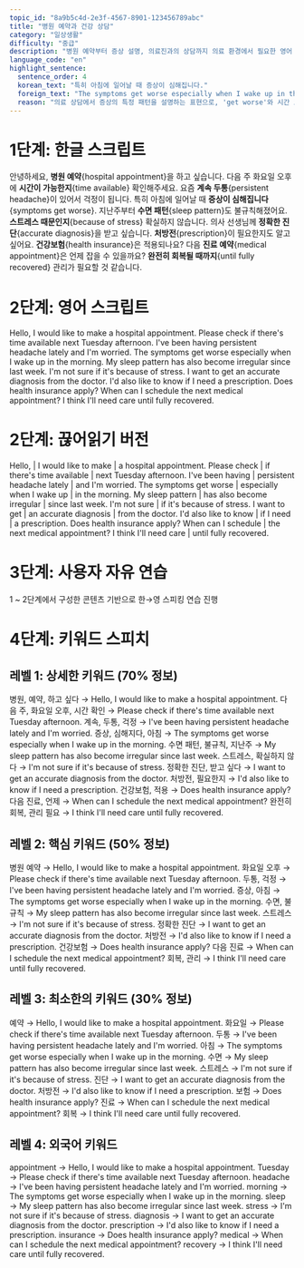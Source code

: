 ```yaml
---
topic_id: "8a9b5c4d-2e3f-4567-8901-123456789abc"
title: "병원 예약과 건강 상담"
category: "일상생활"
difficulty: "중급"
description: "병원 예약부터 증상 설명, 의료진과의 상담까지 의료 환경에서 필요한 영어 표현들을 학습합니다."
language_code: "en"
highlight_sentence:
  sentence_order: 4
  korean_text: "특히 아침에 일어날 때 증상이 심해집니다."
  foreign_text: "The symptoms get worse especially when I wake up in the morning."
  reason: "의료 상담에서 증상의 특정 패턴을 설명하는 표현으로, 'get worse'와 시간 표현 'when I wake up'의 자연스러운 결합을 학습할 수 있습니다."
---
```


# 1단계: 한글 스크립트

안녕하세요, **병원 예약**{hospital appointment}을 하고 싶습니다.
다음 주 화요일 오후에 **시간이 가능한지**{time available} 확인해주세요.
요즘 **계속 두통**{persistent headache}이 있어서 걱정이 됩니다.
특히 아침에 일어날 때 **증상이 심해집니다**{symptoms get worse}.
지난주부터 **수면 패턴**{sleep pattern}도 불규칙해졌어요.
**스트레스 때문인지**{because of stress} 확실하지 않습니다.
의사 선생님께 **정확한 진단**{accurate diagnosis}을 받고 싶습니다.
**처방전**{prescription}이 필요한지도 알고 싶어요.
**건강보험**{health insurance}은 적용되나요?
다음 **진료 예약**{medical appointment}은 언제 잡을 수 있을까요?
**완전히 회복될 때까지**{until fully recovered} 관리가 필요할 것 같습니다.

# 2단계: 영어 스크립트

Hello, I would like to make a hospital appointment.
Please check if there's time available next Tuesday afternoon.
I've been having persistent headache lately and I'm worried.
The symptoms get worse especially when I wake up in the morning.
My sleep pattern has also become irregular since last week.
I'm not sure if it's because of stress.
I want to get an accurate diagnosis from the doctor.
I'd also like to know if I need a prescription.
Does health insurance apply?
When can I schedule the next medical appointment?
I think I'll need care until fully recovered.

# 2단계: 끊어읽기 버전

Hello, | I would like to make | a hospital appointment.
Please check | if there's time available | next Tuesday afternoon.
I've been having | persistent headache lately | and I'm worried.
The symptoms get worse | especially when I wake up | in the morning.
My sleep pattern | has also become irregular | since last week.
I'm not sure | if it's because of stress.
I want to get | an accurate diagnosis | from the doctor.
I'd also like to know | if I need | a prescription.
Does health insurance apply?
When can I schedule | the next medical appointment?
I think I'll need care | until fully recovered.

# 3단계: 사용자 자유 연습

1 ~ 2단계에서 구성한 콘텐츠 기반으로 한→영 스피킹 연습 진행

# 4단계: 키워드 스피치

## 레벨 1: 상세한 키워드 (70% 정보)

병원, 예약, 하고 싶다 → Hello, I would like to make a hospital appointment.
다음 주, 화요일 오후, 시간 확인 → Please check if there's time available next Tuesday afternoon.
계속, 두통, 걱정 → I've been having persistent headache lately and I'm worried.
증상, 심해지다, 아침 → The symptoms get worse especially when I wake up in the morning.
수면 패턴, 불규칙, 지난주 → My sleep pattern has also become irregular since last week.
스트레스, 확실하지 않다 → I'm not sure if it's because of stress.
정확한 진단, 받고 싶다 → I want to get an accurate diagnosis from the doctor.
처방전, 필요한지 → I'd also like to know if I need a prescription.
건강보험, 적용 → Does health insurance apply?
다음 진료, 언제 → When can I schedule the next medical appointment?
완전히 회복, 관리 필요 → I think I'll need care until fully recovered.

## 레벨 2: 핵심 키워드 (50% 정보)

병원 예약 → Hello, I would like to make a hospital appointment.
화요일 오후 → Please check if there's time available next Tuesday afternoon.
두통, 걱정 → I've been having persistent headache lately and I'm worried.
증상, 아침 → The symptoms get worse especially when I wake up in the morning.
수면, 불규칙 → My sleep pattern has also become irregular since last week.
스트레스 → I'm not sure if it's because of stress.
정확한 진단 → I want to get an accurate diagnosis from the doctor.
처방전 → I'd also like to know if I need a prescription.
건강보험 → Does health insurance apply?
다음 진료 → When can I schedule the next medical appointment?
회복, 관리 → I think I'll need care until fully recovered.

## 레벨 3: 최소한의 키워드 (30% 정보)

예약 → Hello, I would like to make a hospital appointment.
화요일 → Please check if there's time available next Tuesday afternoon.
두통 → I've been having persistent headache lately and I'm worried.
아침 → The symptoms get worse especially when I wake up in the morning.
수면 → My sleep pattern has also become irregular since last week.
스트레스 → I'm not sure if it's because of stress.
진단 → I want to get an accurate diagnosis from the doctor.
처방전 → I'd also like to know if I need a prescription.
보험 → Does health insurance apply?
진료 → When can I schedule the next medical appointment?
회복 → I think I'll need care until fully recovered.

## 레벨 4: 외국어 키워드

appointment → Hello, I would like to make a hospital appointment.
Tuesday → Please check if there's time available next Tuesday afternoon.
headache → I've been having persistent headache lately and I'm worried.
morning → The symptoms get worse especially when I wake up in the morning.
sleep → My sleep pattern has also become irregular since last week.
stress → I'm not sure if it's because of stress.
diagnosis → I want to get an accurate diagnosis from the doctor.
prescription → I'd also like to know if I need a prescription.
insurance → Does health insurance apply?
medical → When can I schedule the next medical appointment?
recovery → I think I'll need care until fully recovered.